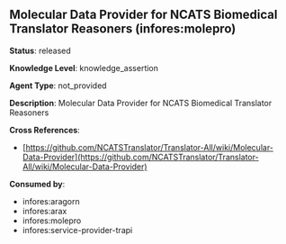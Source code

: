 [//]: # (DO NOT MANUALLY EDIT THIS FILE. IT IS GENERATED FROM A TEMPLATE.)

## Molecular Data Provider for NCATS Biomedical Translator Reasoners (infores:molepro)

**Status**: released
  
**Knowledge Level**: knowledge_assertion
  
**Agent Type**: not_provided

**Description**: Molecular Data Provider for NCATS Biomedical Translator Reasoners

**Cross References**:

- [https://github.com/NCATSTranslator/Translator-All/wiki/Molecular-Data-Provider](https://github.com/NCATSTranslator/Translator-All/wiki/Molecular-Data-Provider)


**Consumed by**:

- infores:aragorn
- infores:arax
- infores:molepro
- infores:service-provider-trapi
